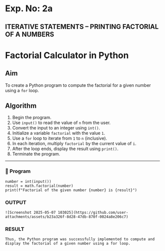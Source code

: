 # Exp. No: 2a  
## ITERATIVE STATEMENTS – PRINTING FACTORIAL OF A  NUMBERS

# Factorial Calculator in Python

## Aim
To create a Python program to compute the factorial for a given number using a `for` loop.

## Algorithm
1. Begin the program.
2. Use `input()` to read the value of `n` from the user.
3. Convert the input to an integer using `int()`.
4. Initialize a variable `factorial` with the value `1`.
5. Use a `for` loop to iterate from `1` to `n` (inclusive).
6. In each iteration, multiply `factorial` by the current value of `i`.
7. After the loop ends, display the result using `print()`.
8. Terminate the program.

---

### 🧾 Program

```import math
number = int(input())
result = math.factorial(number)
print(f"Factorial of the given number {number} is {result}")

```
### OUTPUT
```
![Screenshot 2025-05-07 103025](https://github.com/user-attachments/assets/b23a326f-8d28-47db-870f-0024a8e206c7)

```
### RESULT
```
Thus, the Python program was successfully implemented to compute and display the factorial of a given number using a for loop.
```

